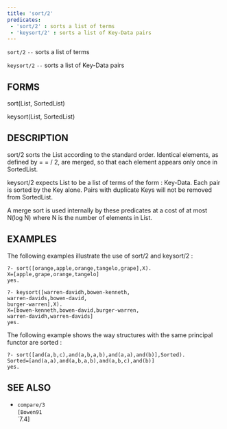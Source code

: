 ```yaml
---
title: 'sort/2'
predicates:
 - 'sort/2' : sorts a list of terms
 - 'keysort/2' : sorts a list of Key-Data pairs
---
```

`sort/2` `--` sorts a list of terms

`keysort/2` `--` sorts a list of Key-Data pairs


## FORMS

sort(List, SortedList)

keysort(List, SortedList)


## DESCRIPTION

sort/2 sorts the List according to the standard order. Identical elements, as defined by = = / 2, are merged, so that each element appears only once in SortedList.

keysort/2 expects List to be a list of terms of the form : Key-Data. Each pair is sorted by the Key alone. Pairs with duplicate Keys will not be removed from SortedList.

A merge sort is used internally by these predicates at a cost of at most N(log N) where N is the number of elements in List.


## EXAMPLES

The following examples illustrate the use of sort/2 and keysort/2 :

```
?- sort([orange,apple,orange,tangelo,grape],X).
X=[apple,grape,orange,tangelo]
yes.
```

```
?- keysort([warren-davidh,bowen-kenneth,
warren-davids,bowen-david,
burger-warren],X).
X=[bowen-kenneth,bowen-david,burger-warren,
warren-davidh,warren-davids]
yes.
```

The following example shows the way structures with the same principal functor are sorted :

```
?- sort([and(a,b,c),and(a,b,a,b),and(a,a),and(b)],Sorted).
Sorted=[and(a,a),and(a,b,a,b),and(a,b,c),and(b)]
yes.
```


## SEE ALSO

- `compare/3`  
`[Bowen91`  
`7.4]
